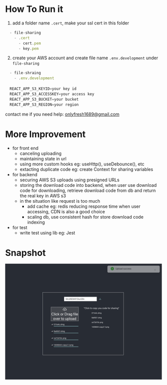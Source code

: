 # How To Run it
  1. add a folder name `.cert`, make your ssl cert in this folder
  ```js
    - file-sharing
      - .cert
        - cert.pem
        - key.pem
  ```
  2. create your AWS account and create file name `.env.development` under `file-sharing`
  ```js
    - file-shraing
      - .env.development

    REACT_APP_S3_KEYID=your key id
    REACT_APP_S3_ACCESSKEY=your access key
    REACT_APP_S3_BUCKET=your bucket
    REACT_APP_S3_REGION=your region
  ```
  contact me if you need help: onlyfresh1689@gmail.com

# More Improvement

  - for front end
    - canceling uploading
    - maintaining state in url  
    - using more custom hooks eg: useHttp(), useDebounce(), etc
    - extacting duplicate code eg: create Context for sharing variables
  - for backend
    - securing AWS S3 uploads using presigned URLs
    - storing the download code into backend, when user use download code for downloading, retrieve download code from db and return the real key in AWS s3
    - in the situation like request is too much
      - add cache eg: redis reducing response time when user accessing, CDN is also a good choice
      - scaling db, use consistent hash for store download code indexing 
  - for test 
    - write test using lib eg: Jest 
  
# Snapshot
![alt text](./img/file-sharing-snapshot.png)

 